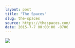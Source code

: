 ```yaml
---
layout: post
title: "The Spaces"
slug: the-spaces
source: https://thespaces.com/
date: 2015-7-7 00:00:00 -0700
---
```


<img src="{{ site.url }}/assets/img/screenshots/the-spaces.jpg">
